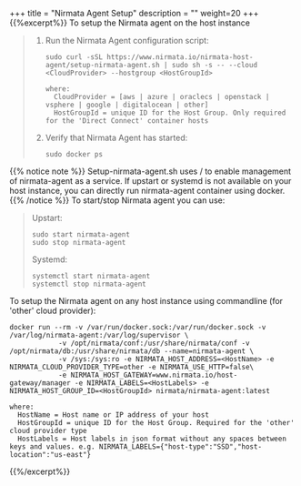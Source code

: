 +++
title = "Nirmata Agent Setup"
description = ""
weight=20
+++
{{%excerpt%}}
To setup the Nirmata agent on the host instance

> 1.  Run the Nirmata Agent configuration script:
>
>         sudo curl -sSL https://www.nirmata.io/nirmata-host-agent/setup-nirmata-agent.sh | sudo sh -s -- --cloud <CloudProvider> --hostgroup <HostGroupId>
>
>         where:
>           CloudProvider = [aws | azure | oraclecs | openstack | vsphere | google | digitalocean | other]
>           HostGroupId = unique ID for the Host Group. Only required for the 'Direct Connect' container hosts
>
> 2.  Verify that Nirmata Agent has started:
>
>         sudo docker ps

{{% notice note %}} Setup-nirmata-agent.sh uses / to enable management of nirmata-agent as a service. If upstart or systemd is not available on your host instance, you can directly run nirmata-agent container using docker.
{{% /notice %}}
To start/stop Nirmata agent you can use:

> Upstart:
>
>     sudo start nirmata-agent
>     sudo stop nirmata-agent
>
> Systemd:
>
>     systemctl start nirmata-agent
>     systemctl stop nirmata-agent

To setup the Nirmata agent on any host instance using commandline (for
'other' cloud provider):

    docker run --rm -v /var/run/docker.sock:/var/run/docker.sock -v /var/log/nirmata-agent:/var/log/supervisor \
                -v /opt/nirmata/conf:/usr/share/nirmata/conf -v /opt/nirmata/db:/usr/share/nirmata/db --name=nirmata-agent \
                -v /sys:/sys:ro -e NIRMATA_HOST_ADDRESS=<HostName> -e NIRMATA_CLOUD_PROVIDER_TYPE=other -e NIRMATA_USE_HTTP=false\
                -e NIRMATA_HOST_GATEWAY=www.nirmata.io/host-gateway/manager -e NIRMATA_LABELS=<HostLabels> -e NIRMATA_HOST_GROUP_ID=<HostGroupId> nirmata/nirmata-agent:latest

    where:
      HostName = Host name or IP address of your host
      HostGroupId = unique ID for the Host Group. Required for the 'other' cloud provider type
      HostLabels = Host labels in json format without any spaces between keys and values. e.g. NIRMATA_LABELS={"host-type":"SSD","host-location":"us-east"}
{{%/excerpt%}}
